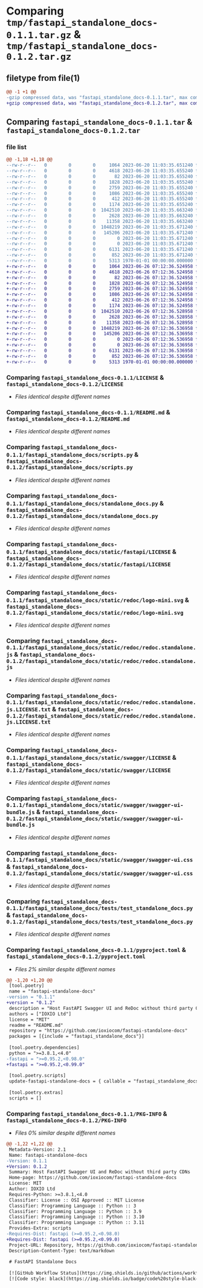 # Comparing `tmp/fastapi_standalone_docs-0.1.1.tar.gz` & `tmp/fastapi_standalone_docs-0.1.2.tar.gz`

## filetype from file(1)

```diff
@@ -1 +1 @@
-gzip compressed data, was "fastapi_standalone_docs-0.1.1.tar", max compression
+gzip compressed data, was "fastapi_standalone_docs-0.1.2.tar", max compression
```

## Comparing `fastapi_standalone_docs-0.1.1.tar` & `fastapi_standalone_docs-0.1.2.tar`

### file list

```diff
@@ -1,18 +1,18 @@
--rw-r--r--   0        0        0     1064 2023-06-20 11:03:35.651240 fastapi_standalone_docs-0.1.1/LICENSE
--rw-r--r--   0        0        0     4618 2023-06-20 11:03:35.655240 fastapi_standalone_docs-0.1.1/README.md
--rw-r--r--   0        0        0       82 2023-06-20 11:03:35.655240 fastapi_standalone_docs-0.1.1/fastapi_standalone_docs/__init__.py
--rw-r--r--   0        0        0     1828 2023-06-20 11:03:35.655240 fastapi_standalone_docs-0.1.1/fastapi_standalone_docs/scripts.py
--rw-r--r--   0        0        0     2759 2023-06-20 11:03:35.655240 fastapi_standalone_docs-0.1.1/fastapi_standalone_docs/standalone_docs.py
--rw-r--r--   0        0        0     1086 2023-06-20 11:03:35.655240 fastapi_standalone_docs-0.1.1/fastapi_standalone_docs/static/fastapi/LICENSE
--rw-r--r--   0        0        0      412 2023-06-20 11:03:35.655240 fastapi_standalone_docs-0.1.1/fastapi_standalone_docs/static/fastapi/favicon.png
--rw-r--r--   0        0        0     1174 2023-06-20 11:03:35.655240 fastapi_standalone_docs-0.1.1/fastapi_standalone_docs/static/redoc/logo-mini.svg
--rw-r--r--   0        0        0  1042510 2023-06-20 11:03:35.663240 fastapi_standalone_docs-0.1.1/fastapi_standalone_docs/static/redoc/redoc.standalone.js
--rw-r--r--   0        0        0     2628 2023-06-20 11:03:35.663240 fastapi_standalone_docs-0.1.1/fastapi_standalone_docs/static/redoc/redoc.standalone.js.LICENSE.txt
--rw-r--r--   0        0        0    11358 2023-06-20 11:03:35.663240 fastapi_standalone_docs-0.1.1/fastapi_standalone_docs/static/swagger/LICENSE
--rw-r--r--   0        0        0  1048219 2023-06-20 11:03:35.671240 fastapi_standalone_docs-0.1.1/fastapi_standalone_docs/static/swagger/swagger-ui-bundle.js
--rw-r--r--   0        0        0   145206 2023-06-20 11:03:35.671240 fastapi_standalone_docs-0.1.1/fastapi_standalone_docs/static/swagger/swagger-ui.css
--rw-r--r--   0        0        0        0 2023-06-20 11:03:35.671240 fastapi_standalone_docs-0.1.1/fastapi_standalone_docs/tests/__init__.py
--rw-r--r--   0        0        0        0 2023-06-20 11:03:35.671240 fastapi_standalone_docs-0.1.1/fastapi_standalone_docs/tests/conftests.py
--rw-r--r--   0        0        0     6131 2023-06-20 11:03:35.671240 fastapi_standalone_docs-0.1.1/fastapi_standalone_docs/tests/test_standalone_docs.py
--rw-r--r--   0        0        0      852 2023-06-20 11:03:35.671240 fastapi_standalone_docs-0.1.1/pyproject.toml
--rw-r--r--   0        0        0     5313 1970-01-01 00:00:00.000000 fastapi_standalone_docs-0.1.1/PKG-INFO
+-rw-r--r--   0        0        0     1064 2023-06-26 07:12:36.524958 fastapi_standalone_docs-0.1.2/LICENSE
+-rw-r--r--   0        0        0     4618 2023-06-26 07:12:36.524958 fastapi_standalone_docs-0.1.2/README.md
+-rw-r--r--   0        0        0       82 2023-06-26 07:12:36.524958 fastapi_standalone_docs-0.1.2/fastapi_standalone_docs/__init__.py
+-rw-r--r--   0        0        0     1828 2023-06-26 07:12:36.524958 fastapi_standalone_docs-0.1.2/fastapi_standalone_docs/scripts.py
+-rw-r--r--   0        0        0     2759 2023-06-26 07:12:36.524958 fastapi_standalone_docs-0.1.2/fastapi_standalone_docs/standalone_docs.py
+-rw-r--r--   0        0        0     1086 2023-06-26 07:12:36.524958 fastapi_standalone_docs-0.1.2/fastapi_standalone_docs/static/fastapi/LICENSE
+-rw-r--r--   0        0        0      412 2023-06-26 07:12:36.524958 fastapi_standalone_docs-0.1.2/fastapi_standalone_docs/static/fastapi/favicon.png
+-rw-r--r--   0        0        0     1174 2023-06-26 07:12:36.524958 fastapi_standalone_docs-0.1.2/fastapi_standalone_docs/static/redoc/logo-mini.svg
+-rw-r--r--   0        0        0  1042510 2023-06-26 07:12:36.528958 fastapi_standalone_docs-0.1.2/fastapi_standalone_docs/static/redoc/redoc.standalone.js
+-rw-r--r--   0        0        0     2628 2023-06-26 07:12:36.528958 fastapi_standalone_docs-0.1.2/fastapi_standalone_docs/static/redoc/redoc.standalone.js.LICENSE.txt
+-rw-r--r--   0        0        0    11358 2023-06-26 07:12:36.528958 fastapi_standalone_docs-0.1.2/fastapi_standalone_docs/static/swagger/LICENSE
+-rw-r--r--   0        0        0  1048219 2023-06-26 07:12:36.536958 fastapi_standalone_docs-0.1.2/fastapi_standalone_docs/static/swagger/swagger-ui-bundle.js
+-rw-r--r--   0        0        0   145206 2023-06-26 07:12:36.536958 fastapi_standalone_docs-0.1.2/fastapi_standalone_docs/static/swagger/swagger-ui.css
+-rw-r--r--   0        0        0        0 2023-06-26 07:12:36.536958 fastapi_standalone_docs-0.1.2/fastapi_standalone_docs/tests/__init__.py
+-rw-r--r--   0        0        0        0 2023-06-26 07:12:36.536958 fastapi_standalone_docs-0.1.2/fastapi_standalone_docs/tests/conftests.py
+-rw-r--r--   0        0        0     6131 2023-06-26 07:12:36.536958 fastapi_standalone_docs-0.1.2/fastapi_standalone_docs/tests/test_standalone_docs.py
+-rw-r--r--   0        0        0      852 2023-06-26 07:12:36.536958 fastapi_standalone_docs-0.1.2/pyproject.toml
+-rw-r--r--   0        0        0     5313 1970-01-01 00:00:00.000000 fastapi_standalone_docs-0.1.2/PKG-INFO
```

### Comparing `fastapi_standalone_docs-0.1.1/LICENSE` & `fastapi_standalone_docs-0.1.2/LICENSE`

 * *Files identical despite different names*

### Comparing `fastapi_standalone_docs-0.1.1/README.md` & `fastapi_standalone_docs-0.1.2/README.md`

 * *Files identical despite different names*

### Comparing `fastapi_standalone_docs-0.1.1/fastapi_standalone_docs/scripts.py` & `fastapi_standalone_docs-0.1.2/fastapi_standalone_docs/scripts.py`

 * *Files identical despite different names*

### Comparing `fastapi_standalone_docs-0.1.1/fastapi_standalone_docs/standalone_docs.py` & `fastapi_standalone_docs-0.1.2/fastapi_standalone_docs/standalone_docs.py`

 * *Files identical despite different names*

### Comparing `fastapi_standalone_docs-0.1.1/fastapi_standalone_docs/static/fastapi/LICENSE` & `fastapi_standalone_docs-0.1.2/fastapi_standalone_docs/static/fastapi/LICENSE`

 * *Files identical despite different names*

### Comparing `fastapi_standalone_docs-0.1.1/fastapi_standalone_docs/static/redoc/logo-mini.svg` & `fastapi_standalone_docs-0.1.2/fastapi_standalone_docs/static/redoc/logo-mini.svg`

 * *Files identical despite different names*

### Comparing `fastapi_standalone_docs-0.1.1/fastapi_standalone_docs/static/redoc/redoc.standalone.js` & `fastapi_standalone_docs-0.1.2/fastapi_standalone_docs/static/redoc/redoc.standalone.js`

 * *Files identical despite different names*

### Comparing `fastapi_standalone_docs-0.1.1/fastapi_standalone_docs/static/redoc/redoc.standalone.js.LICENSE.txt` & `fastapi_standalone_docs-0.1.2/fastapi_standalone_docs/static/redoc/redoc.standalone.js.LICENSE.txt`

 * *Files identical despite different names*

### Comparing `fastapi_standalone_docs-0.1.1/fastapi_standalone_docs/static/swagger/LICENSE` & `fastapi_standalone_docs-0.1.2/fastapi_standalone_docs/static/swagger/LICENSE`

 * *Files identical despite different names*

### Comparing `fastapi_standalone_docs-0.1.1/fastapi_standalone_docs/static/swagger/swagger-ui-bundle.js` & `fastapi_standalone_docs-0.1.2/fastapi_standalone_docs/static/swagger/swagger-ui-bundle.js`

 * *Files identical despite different names*

### Comparing `fastapi_standalone_docs-0.1.1/fastapi_standalone_docs/static/swagger/swagger-ui.css` & `fastapi_standalone_docs-0.1.2/fastapi_standalone_docs/static/swagger/swagger-ui.css`

 * *Files identical despite different names*

### Comparing `fastapi_standalone_docs-0.1.1/fastapi_standalone_docs/tests/test_standalone_docs.py` & `fastapi_standalone_docs-0.1.2/fastapi_standalone_docs/tests/test_standalone_docs.py`

 * *Files identical despite different names*

### Comparing `fastapi_standalone_docs-0.1.1/pyproject.toml` & `fastapi_standalone_docs-0.1.2/pyproject.toml`

 * *Files 2% similar despite different names*

```diff
@@ -1,20 +1,20 @@
 [tool.poetry]
 name = "fastapi-standalone-docs"
-version = "0.1.1"
+version = "0.1.2"
 description = "Host FastAPI Swagger UI and ReDoc without third party CDNs"
 authors = ["IOXIO Ltd"]
 license = "MIT"
 readme = "README.md"
 repository = "https://github.com/ioxiocom/fastapi-standalone-docs"
 packages = [{include = "fastapi_standalone_docs"}]
 
 [tool.poetry.dependencies]
 python = ">=3.8.1,<4.0"
-fastapi = ">=0.95.2,<0.98.0"
+fastapi = ">=0.95.2,<0.99.0"
 
 [tool.poetry.scripts]
 update-fastapi-standalone-docs = { callable = "fastapi_standalone_docs.scripts:update_docs", extras = ["scripts"] }
 
 [tool.poetry.extras]
 scripts = []
```

### Comparing `fastapi_standalone_docs-0.1.1/PKG-INFO` & `fastapi_standalone_docs-0.1.2/PKG-INFO`

 * *Files 0% similar despite different names*

```diff
@@ -1,22 +1,22 @@
 Metadata-Version: 2.1
 Name: fastapi-standalone-docs
-Version: 0.1.1
+Version: 0.1.2
 Summary: Host FastAPI Swagger UI and ReDoc without third party CDNs
 Home-page: https://github.com/ioxiocom/fastapi-standalone-docs
 License: MIT
 Author: IOXIO Ltd
 Requires-Python: >=3.8.1,<4.0
 Classifier: License :: OSI Approved :: MIT License
 Classifier: Programming Language :: Python :: 3
 Classifier: Programming Language :: Python :: 3.9
 Classifier: Programming Language :: Python :: 3.10
 Classifier: Programming Language :: Python :: 3.11
 Provides-Extra: scripts
-Requires-Dist: fastapi (>=0.95.2,<0.98.0)
+Requires-Dist: fastapi (>=0.95.2,<0.99.0)
 Project-URL: Repository, https://github.com/ioxiocom/fastapi-standalone-docs
 Description-Content-Type: text/markdown
 
 # FastAPI Standalone Docs
 
 [![GitHub Workflow Status](https://img.shields.io/github/actions/workflow/status/ioxiocom/fastapi-standalone-docs/publish.yaml)](https://github.com/ioxiocom/fastapi-standalone-docs/actions/workflows/publish.yaml)
 [![Code style: black](https://img.shields.io/badge/code%20style-black-000000.svg)](https://github.com/psf/black)
```

